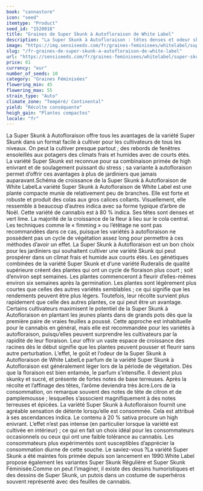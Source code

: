 ```yaml
---
book: "cannastore"
icon: "seed"
itemtype: "Product"
seed_id: "1520018"
title: "Graines de Super Skunk à Autofloraison de White Label"
description: "La Super Skunk à Autofloraison : têtes denses et odeur skunky. Prospère dans la plupart des climats en intérieur ou extérieur. Fleurit en 45 à 55 jours."
image: "https://img.sensiseeds.com/fr/graines-feminisees/whitelabel/super-skunk-autofloraison-image.png"
slug: "/fr-graines-de-super-skunk-a-autofloraison-de-white-label"
url: "https://sensiseeds.com/fr/graines-feminisees/whitelabel/super-skunk-autofloraison?a_aid=cannastore"
price: 61
currency: "eur"
number_of_seeds: 10
category: "Graines Féminisées"
flowering_min: 45
flowering_max: 55
strain_type: "Auto"
climate_zone: "Tempéré/ Continental"
yield: "Récolte conséquente"
heigh_gain: "Plantes compactes"
locale: "fr"
---
```

La Super Skunk à Autofloraison offre tous les avantages de la variété Super Skunk dans un format facile à cultiver pour les cultivateurs de tous les niveaux. On peut la cultiver presque partout ; des rebords de fenêtres ensoleillés aux potagers des climats frais et humides avec de courts étés. La variété Super Skunk est reconnue pour sa combinaison primée de high enivrant et de soulagement puissant du stress ; sa variante à autofloraison permet d’offrir ces avantages à plus de jardiniers que jamais auparavant.Schéma de croissance de la Super Skunk à Autofloraison de White LabelLa variété Super Skunk à Autofloraison de White Label est une plante compacte munie de relativement peu de branches. Elle est forte et robuste et produit des colas aux gros calices collants. Visuellement, elle ressemble à beaucoup d’autres indica avec sa forme typique d’arbre de Noël. Cette variété de cannabis est à 80 % indica. Ses têtes sont denses et vert lime. La majorité de la croissance de la fleur à lieu sur le cola central. Les techniques comme le « fimming » ou l’étêtage ne sont pas recommandées dans ce cas, puisque les variétés à autofloraison ne possèdent pas un cycle de végétation assez long pour permettre à ces méthodes d’avoir un effet. La Super Skunk à Autofloraison est un bon choix pour les jardiniers qui souhaitent cultiver une variété Skunk qui peut prospérer dans un climat frais et humide aux courts étés. Les génétiques combinées de la variété Super Skunk et d’une variété Ruderalis de qualité supérieure créent des plantes qui ont un cycle de floraison plus court ; soit d’environ sept semaines. Les plantes commenceront à fleurir d’elles-mêmes environ six semaines après la germination. Les plantes sont légèrement plus courtes que celles des autres variétés semblables ; ce qui signifie que les rendements peuvent être plus légers. Toutefois, leur récolte survient plus rapidement que celle des autres plantes, ce qui peut être un avantage. Certains cultivateurs maximisent le potentiel de la Super Skunk à Autofloraison en plantant les jeunes plants dans de grands pots dès que la première paire de vraies feuilles a poussé. Cette approche est inhabituelle pour le cannabis en général, mais elle est recommandée pour les variétés à autofloraison, puisqu’elles peuvent surprendre les cultivateurs par la rapidité de leur floraison. Leur offrir un vaste espace de croissance des racines dès le début signifie que les plantes peuvent pousser et fleurir sans autre perturbation. L’effet, le goût et l’odeur de la Super Skunk à Autofloraison de White LabelLe parfum de la variété Super Skunk à Autofloraison est généralement léger lors de la période de végétation. Dès que la floraison est bien entamée, le parfum s’intensifie. Il devient plus skunky et sucré, et présente de fortes notes de base terreuses. Après la récolte et l’affinage des têtes, l’arôme deviendra très âcre.Lors de la consommation, on remarque souvent des notes de tête de citron et de pamplemousse ; lesquelles s’associent magnifiquement à des notes terreuses et épicées. La variété Super Skunk à Autofloraison fournit une agréable sensation de détente lorsqu’elle est consommée. Cela est attribué à ses ascendances indica. Le contenu à 20 % sativa procure un high enivrant. L’effet n’est pas intense (en particulier lorsque la variété est cultivée en intérieur) ; ce qui en fait un choix idéal pour les consommateurs occasionnels ou ceux qui ont une faible tolérance au cannabis. Les consommateurs plus expérimentés sont susceptibles d’apprécier la consommation diurne de cette souche. Le saviez-vous ?La variété Super Skunk a été maintes fois primée depuis son lancement en 1990.White Label propose également les variantes Super Skunk Régulière et Super Skunk Féminisée.Comme on peut l’imaginer, il existe des dessins humoristiques et des dessins de Super Skunk, un putois dans un costume de superhéros souvent représenté avec des feuilles de cannabis.
